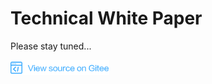 ﻿# Technical White Paper

Please stay tuned...

[![View Source On Gitee](../_static/logo_source.png)](https://gitee.com/mindspore/docs/blob/r1.1/docs/note/source_en/design/technical_white_paper.md)
